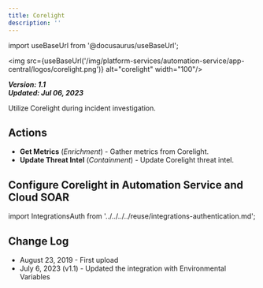 ```yaml
---
title: Corelight
description: ''
---
```

import useBaseUrl from '@docusaurus/useBaseUrl';

<img src={useBaseUrl('/img/platform-services/automation-service/app-central/logos/corelight.png')} alt="corelight" width="100"/>

***Version: 1.1  
Updated: Jul 06, 2023***

Utilize Corelight during incident investigation.

## Actions

* **Get Metrics** (*Enrichment*) - Gather metrics from Corelight.
* **Update Threat Intel** (*Containment*) - Update Corelight threat intel.

## Configure Corelight in Automation Service and Cloud SOAR

import IntegrationsAuth from '../../../../reuse/integrations-authentication.md';

<IntegrationsAuth/>

## Change Log

* August 23, 2019 - First upload
* July 6, 2023 (v1.1) - Updated the integration with Environmental Variables
